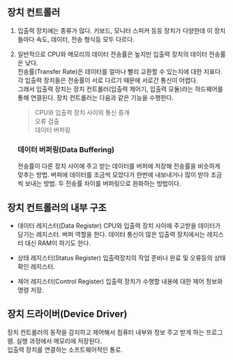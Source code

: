 ## 장치 컨트롤러  
1. 입출력 장치에는 종류가 많다.
   키보드, 모니터 스피커 등등 장치가 다양한데 이 장치들마다 속도, 데이터, 전송 형식등 모두 다르다.  

2. 일반적으로 CPU와 메모리의 데이터 전송률은 높지만 입출력 장치의 데이터 전송률은 낮다.  
   전송률(Transfer Rate)은 데이터를 얼마나 빨리 교환할 수 있는지에 대한 지표다. 각 입출력 장치들은 전송률이 서로 다르기 때문에 서로간 통신이 어렵다.  
   그래서 입출력 장치는 장치 컨트롤러(입출력 제어기, 입출력 모듈)라는 하드웨어를 통해 연결된다. 장치 컨트롤러는 다음과 같은 기능을 수행한다.  
   > CPU와 입출력 장치 사이의 통신 중개  
   > 오류 검출  
   > 데이터 버퍼링  

   ### 데이터 버퍼링(Data Buffering)
   전송률이 다른 장치 사이에 주고 받는 데이터를 버퍼에 저장해 전송률을 비슷하게 맞추는 방법.
   버퍼에 데이터를 조금씩 모았다가 한번에 내보내거나 많이 받아 조금씩 보내는 방법.
   두 전송률 차이를 버퍼링으로 완화하는 방법이다.

  ## 장치 컨트롤러의 내부 구조  
  - 데이터 레지스터(Data Register)
    CPU와 입출력 장치 사이에 주고받을 데이터가 담기는 레지스터. 버퍼 역할을 한다.
    데이터 통신이 많은 입출력 장치에서는 레지스터 대신 RAM이 하기도 한다.
     
  - 상태 레지스터(Status Register)
    입출력장치의 작업 준비나 완료 및 오류등의 상태 확인 레지스터.
    
  - 제어 레지스터(Control Register)
    입출력 장치가 수행할 내용에 대한 제어 정보와 명령 저장.
   
## 장치 드라이버(Device Driver)  
장치 컨트롤러의 동작을 감지하고 제어해서 컴퓨터 내부와 정보 주고 받게 하는 프로그램. 실행 과정에서 메모리에 저장된다.  
입출력 장치를 연결하는 소프트웨어적인 통로. 
